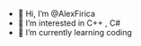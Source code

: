 - 👋 Hi, I’m @AlexFirica
- 👀 I’m interested in C++ , C#
- 🌱 I’m currently learning coding

<!---
AlexFirica/AlexFirica is a ✨ special ✨ repository because its `README.md` (this file) appears on your GitHub profile.
You can click the Preview link to take a look at your changes.
--->
